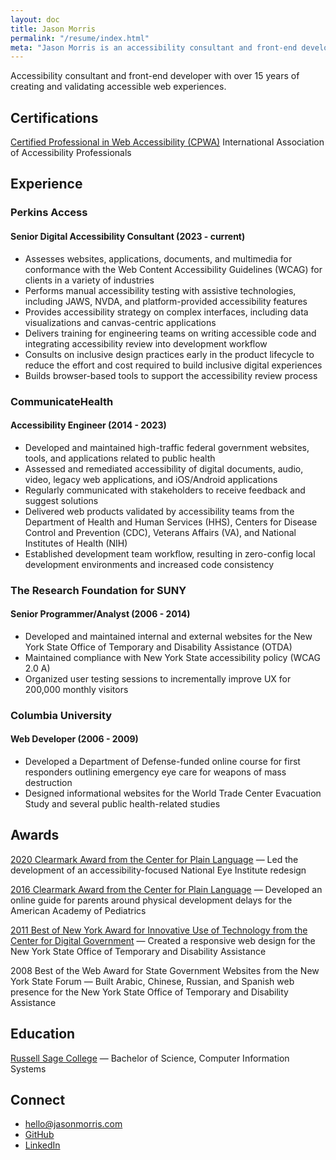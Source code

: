 ```yaml
---
layout: doc
title: Jason Morris
permalink: "/resume/index.html"
meta: "Jason Morris is an accessibility consultant and front-end developer with over 15 years of creating and validating accessible web experiences."
---
```


<!-- extra-eyes disable assistance -->
<p class="note">Accessibility consultant and front-end developer with over 15 years of creating and validating accessible web experiences.</p>

## Certifications

[Certified Professional in Web Accessibility (CPWA)](https://www.credly.com/badges/3440d3f6-a554-400a-b43d-69f129c2a8df/)
International Association of Accessibility Professionals

## Experience

### Perkins Access

#### Senior Digital Accessibility Consultant (2023 - current)

- Assesses websites, applications, documents, and multimedia for conformance with the Web Content Accessibility Guidelines (WCAG) for clients in a variety of industries  
- Performs manual accessibility testing with assistive technologies, including JAWS, NVDA, and platform-provided accessibility features  
- Provides accessibility strategy on complex interfaces, including data visualizations and canvas-centric applications  
- Delivers training for engineering teams on writing accessible code and integrating accessibility review into development workflow  
- Consults on inclusive design practices early in the product lifecycle to reduce the effort and cost required to build inclusive digital experiences  
- Builds browser-based tools to support the accessibility review process

### CommunicateHealth

#### Accessibility Engineer (2014 - 2023)

- Developed and maintained high-traffic federal government websites, tools, and applications related to public health
- Assessed and remediated accessibility of digital documents, audio, video, legacy web applications, and iOS/Android applications
- Regularly communicated with stakeholders to receive feedback and suggest solutions
- Delivered web products validated by accessibility teams from the Department of Health and Human Services (HHS), Centers for Disease Control and Prevention (CDC), Veterans Affairs (VA), and National Institutes of Health (NIH)
- Established development team workflow, resulting in zero-config local development environments and increased code consistency

### The Research Foundation for SUNY

#### Senior Programmer/Analyst (2006 - 2014)

- Developed and maintained internal and external websites for the New York State Office of Temporary and Disability Assistance (OTDA)
- Maintained compliance with New York State accessibility policy (WCAG 2.0 A)
- Organized user testing sessions to incrementally improve UX for 200,000 monthly visitors

### Columbia University

#### Web Developer (2006 - 2009)

- Developed a Department of Defense-funded online course for first responders outlining emergency eye care for weapons of mass destruction
- Designed informational websites for the World Trade Center Evacuation Study and several public health-related studies

## Awards

[2020 Clearmark Award from the Center for Plain Language](https://web.archive.org/web/20220331000945/https://centerforplainlanguage.org/awards/2020-clearmark-award-winners/) — Led the development of an accessibility-focused National Eye Institute redesign

[2016 Clearmark Award from the Center for Plain Language](https://web.archive.org/web/20220428112734/https://centerforplainlanguage.org/awards/clearmark/2016-winners/) — Developed an online guide for parents around physical development delays for the American Academy of Pediatrics

[2011 Best of New York Award for Innovative Use of Technology from the Center for Digital Government](https://web.archive.org/web/20220924022210/https://www.govtech.com/archive/2011-best-of-new-york-winners-honored.html) — Created a responsive web design for the New York State Office of Temporary and Disability Assistance

2008 Best of the Web Award for State Government Websites from the New York State Forum — Built Arabic, Chinese, Russian, and Spanish web presence for the New York State Office of Temporary and Disability Assistance

## Education

[Russell Sage College](https://www.sage.edu/) — Bachelor of Science, Computer Information Systems

<div class="footnote">

## Connect

- [hello@jasonmorris.com](mailto:hello@jasonmorris.com)
- [GitHub](https://github.com/jsnmrs)
- [LinkedIn](https://www.linkedin.com/in/jsnmrs)

</div>
